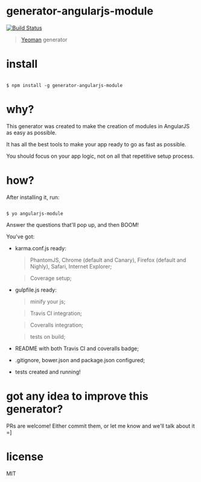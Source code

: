 # generator-angularjs-module 
[![Build Status](https://secure.travis-ci.org/ericmdantas/generator-angularjs-module.png?branch=master)](https://travis-ci.org/ericmdantas/generator-angularjs-module)

> [Yeoman](http://yeoman.io) generator


# install

```

$ npm install -g generator-angularjs-module

```


# why?

This generator was created to make the creation of modules in AngularJS as easy as possible.

It has all the best tools to make your app ready to go as fast as possible.

You should focus on your app logic, not on all that repetitive setup process.


# how?

After installing it, run:

```

$ yo angularjs-module

```

Answer the questions that'll pop up, and then BOOM!


You've got:

- karma.conf.js ready: 
    > PhantomJS, Chrome (default and Canary), Firefox (default and Nighly), Safari, Internet Explorer;

    > Coverage setup;
  
- gulpfile.js ready: 
    > minify your js;

    > Travis CI integration;
    
    > Coveralls integration;
    
    > tests on build;
    
- README with both Travis CI and coveralls badge;    

- .gitignore, bower.json and package.json configured; 

- tests created and running!


# got any idea to improve this generator?

PRs are welcome! Either commit them, or let me know and we'll talk about it =]

# license

MIT
